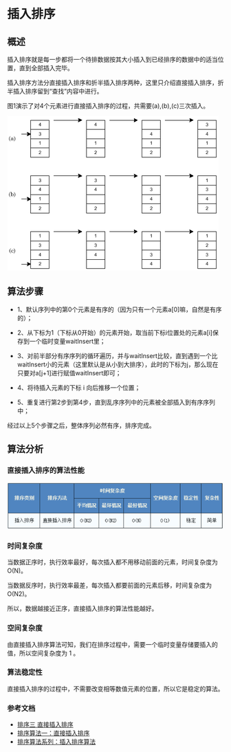 # 插入排序

## 概述

插入排序就是每一步都将一个待排数据按其大小插入到已经排序的数据中的适当位置，直到全部插入完毕。 

插入排序方法分直接插入排序和折半插入排序两种，这里只介绍直接插入排序，折半插入排序留到“查找”内容中进行。
 
图1演示了对4个元素进行直接插入排序的过程，共需要(a),(b),(c)三次插入。

![](images/34697f6797c65015235d4e22aa3e4953_201111231433312827.png)

## 算法步骤

- 1、默认序列中的第0个元素是有序的（因为只有一个元素a[0]嘛，自然是有序的）；

- 2、从下标为1（下标从0开始）的元素开始，取当前下标i位置处的元素a[i]保存到一个临时变量waitInsert里；

- 3、对前半部分有序序列的循环遍历，并与waitInsert比较，直到遇到一个比waitInsert小的元素（这里默认是从小到大排序），此时的下标为j，那么现在只要对a[j+1]进行赋值waitInsert即可；

- 4、将待插入元素的下标 i 向后推移一个位置；

- 5、重复进行第2步到第4步，直到乱序序列中的元素被全部插入到有序序列中；

经过以上5个步骤之后，整体序列必然有序，排序完成。

## 算法分析

### 直接插入排序的算法性能

![](images/1495271067(1).jpg)

### 时间复杂度 

当数据正序时，执行效率最好，每次插入都不用移动前面的元素，时间复杂度为O(N)。 

当数据反序时，执行效率最差，每次插入都要前面的元素后移，时间复杂度为O(N2)。

所以，数据越接近正序，直接插入排序的算法性能越好。 

 

### 空间复杂度

由直接插入排序算法可知，我们在排序过程中，需要一个临时变量存储要插入的值，所以空间复杂度为 1 。

 

### 算法稳定性

直接插入排序的过程中，不需要改变相等数值元素的位置，所以它是稳定的算法。 

### 参考文档

- [排序三 直接插入排序](http://www.cnblogs.com/jingmoxukong/p/4303270.html)
- [排序算法一：直接插入排序](http://blog.csdn.net/lg1259156776/article/details/48689323)
- [ 排序算法系列：插入排序算法](http://blog.csdn.net/lemon_tree12138/article/details/50968422)